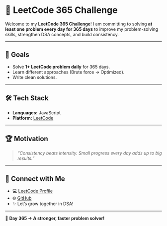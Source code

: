 # 🚀 LeetCode 365 Challenge

Welcome to my **LeetCode 365 Challenge**!
I am committing to solving **at least one problem every day for 365 days** to improve my problem-solving skills, strengthen DSA concepts, and build consistency.

---

## 📌 Goals

* Solve **1+ LeetCode problem daily** for 365 days.
* Learn different approaches (Brute force → Optimized).
* Write clean solutions.

---

## 🛠️ Tech Stack

* **Languages:** JavaScript
* **Platform:** [LeetCode](https://leetcode.com/)

---

## 🏆 Motivation

> *“Consistency beats intensity. Small progress every day adds up to big results.”*

---

## 🔗 Connect with Me

* 💻 [LeetCode Profile](https://leetcode.com/u/viraj-gohil73)
* 🌐 [GitHub](https://github.com/viraj-gohil73)
* ✨ Let’s grow together in DSA!

---

🎯 **Day 365 → A stronger, faster problem solver!**
